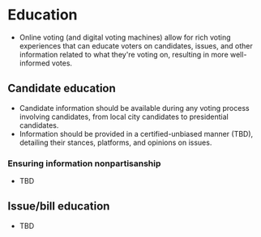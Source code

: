 # Education

* Online voting (and digital voting machines) allow for rich voting experiences
  that can educate voters on candidates, issues, and other information related
  to what they're voting on, resulting in more well-informed votes.

## Candidate education

* Candidate information should be available during any voting process involving
  candidates, from local city candidates to presidential candidates.
* Information should be provided in a certified-unbiased manner (TBD),
  detailing their stances, platforms, and opinions on issues.

### Ensuring information nonpartisanship

* TBD

## Issue/bill education

* TBD
